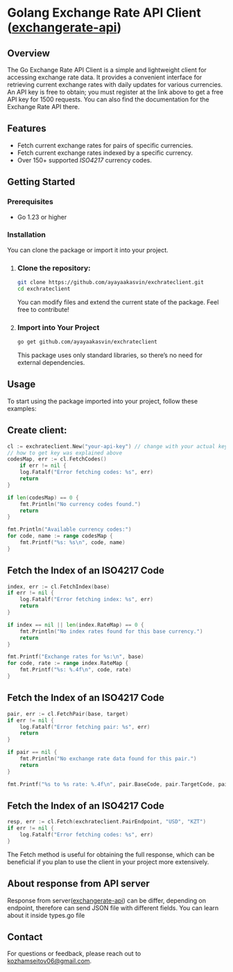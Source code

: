# Golang Exchange Rate API Client ([exchangerate-api](https://www.exchangerate-api.com/))

## Overview

The Go Exchange Rate API Client is a simple and lightweight client for accessing exchange rate data. It provides a convenient interface for retrieving current exchange rates with daily updates for various currencies. An API key is free to obtain; you must register at the link above to get a free API key for 1500 requests. You can also find the documentation for the Exchange Rate API there.

## Features

- Fetch current exchange rates for pairs of specific currencies.
- Fetch current exchange rates indexed by a specific currency.
- Over 150+ supported *ISO4217* currency codes.

## Getting Started

### Prerequisites

- Go 1.23 or higher

### Installation

You can clone the package or import it into your project.

1. ### Clone the repository:

   ```bash
   git clone https://github.com/ayayaakasvin/exchrateclient.git
   cd exchrateclient
   ```
    You can modify files and extend the current state of the package. Feel free to contribute!

2. ### Import into Your Project
    ```bash
    go get github.com/ayayaakasvin/exchrateclient
    ```
    This package uses only standard libraries, so there’s no need for external dependencies.

## Usage
To  start using the package imported into your project, follow these examples:

## Create client:
```go
cl := exchrateclient.New("your-api-key") // change with your actual key
// how to get key was explained above
codesMap, err := cl.FetchCodes()
    if err != nil {
    log.Fatalf("Error fetching codes: %s", err)
    return
}

if len(codesMap) == 0 {
    fmt.Println("No currency codes found.")
    return
}

fmt.Println("Available currency codes:")
for code, name := range codesMap {
    fmt.Printf("%s: %s\n", code, name)
}
```
        
## Fetch the Index of an ISO4217 Code
```go
index, err := cl.FetchIndex(base)
if err != nil {
    log.Fatalf("Error fetching index: %s", err)
    return
}

if index == nil || len(index.RateMap) == 0 {
    fmt.Println("No index rates found for this base currency.")
    return
}

fmt.Printf("Exchange rates for %s:\n", base)
for code, rate := range index.RateMap {
    fmt.Printf("%s: %.4f\n", code, rate)
}
```

## Fetch the Index of an ISO4217 Code
```go
pair, err := cl.FetchPair(base, target)
if err != nil {
    log.Fatalf("Error fetching pair: %s", err)
    return
}

if pair == nil {
    fmt.Println("No exchange rate data found for this pair.")
    return
}

fmt.Printf("%s to %s rate: %.4f\n", pair.BaseCode, pair.TargetCode, pair.Rate)
```
## Fetch the Index of an ISO4217 Code
```go
resp, err := cl.Fetch(exchrateclient.PairEndpoint, "USD", "KZT")
if err != nil {
    log.Fatalf("Error fetching codes: %s", err)
}
```
The Fetch method is useful for obtaining the full response, which can be beneficial if you plan to use the client in your project more extensively.

## About response from API server
Response from server([exchangerate-api](https://www.exchangerate-api.com/)) can be differ, depending on endpoint, therefore can send JSON file with different fields. You can learn about it inside types.go file 

## Contact
For questions or feedback, please reach out to kozhamseitov06@gmail.com.